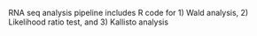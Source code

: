 RNA seq analysis pipeline includes R code for 1) Wald analysis, 2) Likelihood ratio test, and 3) Kallisto analysis
